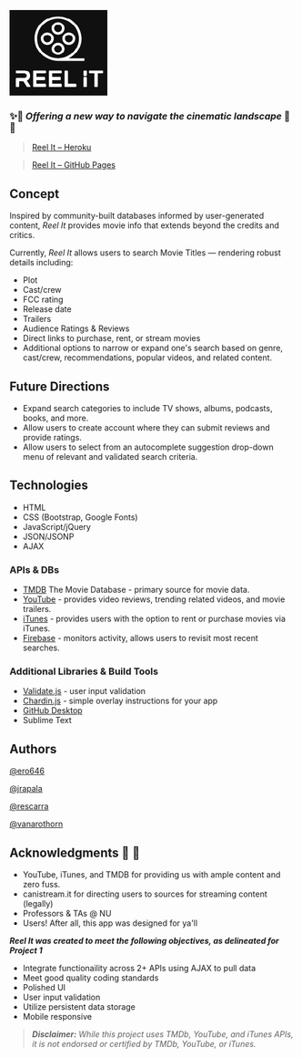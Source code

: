 ![alt text](assets/images/logo2.png "Reel iT")
### :sparkles::movie_camera: _Offering a new way to navigate the cinematic landscape_ :movie_camera::sparkles:

> [Reel It – Heroku](https://reel-it.herokuapp.com/)

> [Reel It – GitHub Pages](https://swords-in-the-darkness.github.io/ReelIt/)

## Concept
Inspired by community-built databases informed by user-generated content, _Reel It_ provides movie info that extends beyond the credits and critics. 

Currently, _Reel It_ allows users to search Movie Titles — rendering robust details including:
* Plot 
* Cast/crew 
* FCC rating 
* Release date
* Trailers
* Audience Ratings & Reviews
* Direct links to purchase, rent, or stream movies 
* Additional options to narrow or expand one's search based on genre, cast/crew, recommendations, popular videos, and related content. 


## Future Directions
* Expand search categories to include TV shows, albums, podcasts, books, and more. 
* Allow users to create account where they can submit reviews and provide ratings.
* Allow users to select from an autocomplete suggestion drop-down menu of relevant and validated search criteria. 

## Technologies
* HTML
* CSS (Bootstrap, Google Fonts)
* JavaScript/jQuery
* JSON/JSONP
* AJAX

### APIs & DBs
* [TMDB](http://www.tmdb.org/) The Movie Database - primary source for  movie data.
* [YouTube](https://developers.google.com/youtube/) - provides video reviews, trending related videos, and movie trailers.
* [iTunes](https://www.apple.com/itunes/working-itunes/) - provides users with the option to rent or purchase movies via iTunes.
* [Firebase](https://firebase.google.com/) - monitors activity, allows users to revisit most recent searches.

### Additional Libraries & Build Tools
* [Validate.js](https://validatejs.org/) - user input validation
* [Chardin.js](https://heelhook.github.io/chardin.js/) - simple overlay instructions for your app 
* [GitHub Desktop](https://desktop.github.com)
* Sublime Text

## Authors

[@ero646](https://github.com/ero646)

[@jrapala](https://github.com/jrapala)

[@rescarra](https://github.com/rescarra)

[@vanarothorn](https://github.com/vanarothorn)

## Acknowledgments :clap: :clap:
* YouTube, iTunes, and TMDB for providing us with ample content and zero fuss.
* canistream.it for directing users to sources for streaming content (legally)
* Professors & TAs @ NU
* Users! After all, this app was designed for ya'll

_**Reel It was created to meet the following objectives, as delineated for Project 1**_
* Integrate functionaility across 2+ APIs using AJAX to pull data 
* Meet good quality coding standards 
* Polished UI 
* User input validation 
* Utilize persistent data storage 
* Mobile responsive




> _**Disclaimer:** While this project uses TMDb, YouTube, and iTunes APIs, it is not endorsed or certified by TMDb, YouTube, or iTunes._

